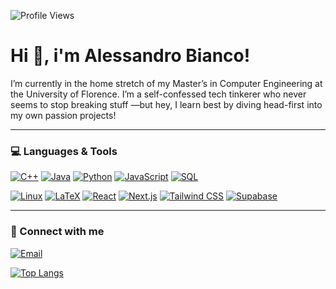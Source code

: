 
![Profile Views](https://komarev.com/ghpvc/?username=AlexWhite1608&style=flat-square)

# Hi 👋, i'm Alessandro Bianco!

I’m currently in the home stretch of my Master’s in Computer Engineering at the University of Florence. I’m a self-confessed tech tinkerer who never seems to stop breaking stuff —but hey, I learn best by diving head-first into my own passion projects!

---

### 💻 Languages & Tools
[![C++](https://img.shields.io/badge/C%2B%2B-00599C?style=for-the-badge&logo=c%2B%2B)](https://isocpp.org/) 
[![Java](https://camo.githubusercontent.com/bea90da226e09b503e6c8fde824f4816b98dcf30cd31e803006bf6335af06890/68747470733a2f2f696d672e736869656c64732e696f2f62616467652f6a6176612d2532334544384230302e7376673f7374796c653d666f722d7468652d6261646765266c6f676f3d6f70656e6a646b266c6f676f436f6c6f723d7768697465)](https://www.java.com/) 
[![Python](https://img.shields.io/badge/Python-3670A0?style=for-the-badge&logo=python&logoColor=ffdd54)](https://www.python.org/) 
[![JavaScript](https://img.shields.io/badge/JavaScript-323330?style=for-the-badge&logo=javascript)](https://developer.mozilla.org/docs/Web/JavaScript) 
[![SQL](https://img.shields.io/badge/SQL-2563EB?style=for-the-badge&logo=postgresql&logoColor=white)](https://www.postgresql.org/)

[![Linux](https://img.shields.io/badge/Linux-FCC624?style=for-the-badge&logo=linux&logoColor=black)](https://www.linux.org/) [![LaTeX](https://img.shields.io/badge/LaTeX-008080?style=for-the-badge&logo=latex)](https://www.latex-project.org/) [![React](https://img.shields.io/badge/React-20232A?style=for-the-badge&logo=react)](https://reactjs.org/) [![Next.js](https://img.shields.io/badge/Next.js-000000?style=for-the-badge&logo=next.js)](https://nextjs.org/) [![Tailwind CSS](https://img.shields.io/badge/Tailwind_CSS-06B6D4?style=for-the-badge&logo=tailwind-css&logoColor=white)](https://tailwindcss.com/) [![Supabase](https://img.shields.io/badge/Supabase-3ECF8E?style=for-the-badge&logo=supabase&logoColor=white)](https://supabase.com/)


---

### 🔗 Connect with me
[![Email](https://img.shields.io/badge/Email-D14836?style=for-the-badge&logo=gmail&logoColor=white)](mailto:alessandro.bianco1608@gmail.com)


[![Top Langs](https://github-readme-stats.vercel.app/api/top-langs/?username=AlexWhite1608&layout=compact&theme=tokyonight)](https://github.com/AlexWhite1608)






